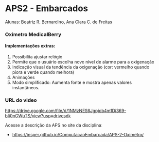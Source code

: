 # APS2 - Embarcados
Alunas: Beatriz R. Bernardino, Ana Clara C. de Freitas

### Oxímetro MedicalBerry 

#### Implementações extras: 

  1) Possibilita ajustar relógio
  2) Permite que o usuário escolha novo nível de alarme para a oxigenação
  3) Indicação visual da tendência da oxigenação (cor: vermelho quando piora e verde quando melhora) 
  4) Animações
  5) Modo simplificado: Aumenta fonte e mostra apenas valores instantâneos.


### URL do video

https://drive.google.com/file/d/1NMzNES6Jgpjob4m1Di369-bIi0nGWuTS/view?usp=drivesdk

Acesse a descrição da APS no site da disciplina:

- https://insper.github.io/ComputacaoEmbarcada/APS-2-Oximetro/
